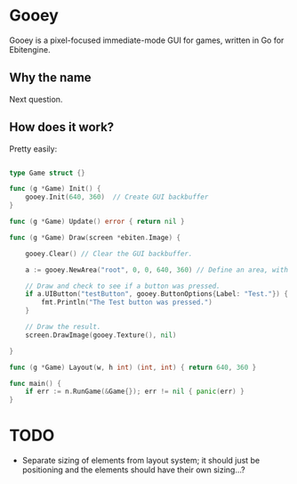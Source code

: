 # Gooey

Gooey is a pixel-focused immediate-mode GUI for games, written in Go for Ebitengine.

## Why the name

Next question.

## How does it work?

Pretty easily:

```go

type Game struct {}

func (g *Game) Init() {
    gooey.Init(640, 360)  // Create GUI backbuffer
}

func (g *Game) Update() error { return nil }

func (g *Game) Draw(screen *ebiten.Image) {

    gooey.Clear() // Clear the GUI backbuffer.

	a := gooey.NewArea("root", 0, 0, 640, 360) // Define an area, with a given ID and X, Y, W, and H.

	// Draw and check to see if a button was pressed.
	if a.UIButton("testButton", gooey.ButtonOptions{Label: "Test."}) { 
		fmt.Println("The Test button was pressed.")
	}

	// Draw the result.
	screen.DrawImage(gooey.Texture(), nil)

}

func (g *Game) Layout(w, h int) (int, int) { return 640, 360 }

func main() {
	if err := n.RunGame(&Game{}); err != nil { panic(err) }
}

```

# TODO

- Separate sizing of elements from layout system; it should just be positioning and the elements should have their own sizing...?